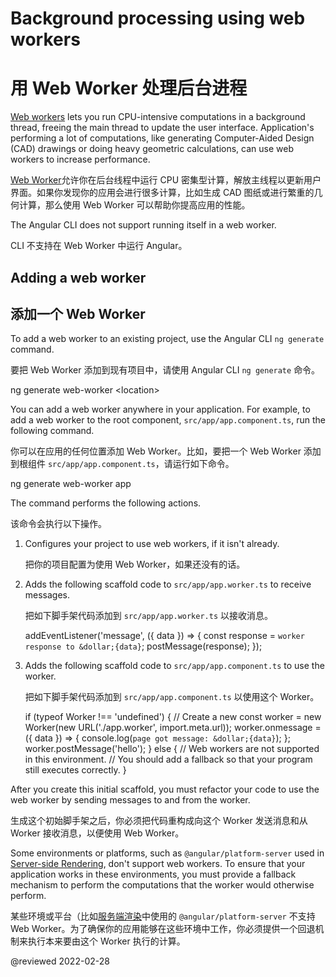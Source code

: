# Background processing using web workers

# 用 Web Worker 处理后台进程

[Web workers](https://developer.mozilla.org/docs/Web/API/Web_Workers_API) lets you run CPU-intensive computations in a background thread, freeing the main thread to update the user interface.
Application's performing a lot of computations, like generating Computer-Aided Design \(CAD\) drawings or doing heavy geometric calculations, can use web workers to increase performance.

[Web Worker](https://developer.mozilla.org/docs/Web/API/Web_Workers_API)允许你在后台线程中运行 CPU 密集型计算，解放主线程以更新用户界面。如果你发现你的应用会进行很多计算，比如生成 CAD 图纸或进行繁重的几何计算，那么使用 Web Worker 可以帮助你提高应用的性能。

<div class="alert is-helpful">

The Angular CLI does not support running itself in a web worker.

CLI 不支持在 Web Worker 中运行 Angular。

</div>

## Adding a web worker

## 添加一个 Web Worker

To add a web worker to an existing project, use the Angular CLI `ng generate` command.

要把 Web Worker 添加到现有项目中，请使用 Angular CLI `ng generate` 命令。

<code-example format="shell" language="shell">

ng generate web-worker &lt;location&gt;

</code-example>

You can add a web worker anywhere in your application.
For example, to add a web worker to the root component, `src/app/app.component.ts`, run the following command.

你可以在应用的任何位置添加 Web Worker。比如，要把一个 Web Worker 添加到根组件 `src/app/app.component.ts`，请运行如下命令。

<code-example format="shell" language="shell">

ng generate web-worker app

</code-example>

The command performs the following actions.

该命令会执行以下操作。

1. Configures your project to use web workers, if it isn't already.

   把你的项目配置为使用 Web Worker，如果还没有的话。

1. Adds the following scaffold code to `src/app/app.worker.ts` to  receive messages.

   把如下脚手架代码添加到 `src/app/app.worker.ts` 以接收消息。

   <code-example language="typescript" header="src/app/app.worker.ts">

   addEventListener('message', ({ data }) =&gt; {
     const response = `worker response to &dollar;{data}`;
     postMessage(response);
   });

   </code-example>

1. Adds the following scaffold code to `src/app/app.component.ts` to use the worker.

   把如下脚手架代码添加到 `src/app/app.component.ts` 以使用这个 Worker。

   <code-example language="typescript" header="src/app/app.component.ts">

   if (typeof Worker !== 'undefined') {
     // Create a new
     const worker = new Worker(new URL('./app.worker', import.meta.url));
     worker.onmessage = ({ data }) =&gt; {
       console.log(`page got message: &dollar;{data}`);
     };
     worker.postMessage('hello');
   } else {
     // Web workers are not supported in this environment.
     // You should add a fallback so that your program still executes correctly.
   }

   </code-example>

After you create this initial scaffold, you must refactor your code to use the web worker by sending messages to and from the worker.

生成这个初始脚手架之后，你必须把代码重构成向这个 Worker 发送消息和从 Worker 接收消息，以便使用 Web Worker。

<div class="alert is-important">

Some environments or platforms, such as `@angular/platform-server` used in [Server-side Rendering](guide/universal), don't support web workers.
To ensure that your application works in these environments, you must provide a fallback mechanism to perform the computations that the worker would otherwise perform.

某些环境或平台（比如[服务端渲染](guide/universal)中使用的 `@angular/platform-server` 不支持 Web Worker。为了确保你的应用能够在这些环境中工作，你必须提供一个回退机制来执行本来要由这个 Worker 执行的计算。

</div>

<!-- links -->

<!-- external links -->

<!-- end links -->

@reviewed 2022-02-28
